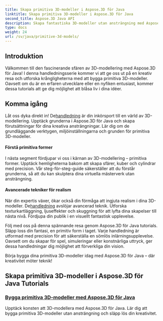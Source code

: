 ```yaml
---
title: Skapa primitiva 3D-modeller i Aspose.3D för Java
linktitle: Skapa primitiva 3D-modeller i Aspose.3D för Java
second_title: Aspose.3D Java API
description: Skapa fantastiska 3D-modeller utan ansträngning med Aspose.3D för Java tutorials. Släpp loss din kreativitet med steg-för-steg-guider om hur du bygger primitiva 3D-modeller.
type: docs
weight: 24
url: /sv/java/primitive-3d-models/
---
```



## Introduktion

Välkommen till den fascinerande sfären av 3D-modellering med Aspose.3D för Java! I denna handledningsserie kommer vi att ge oss ut på en kreativ resa och utforska krångligheterna med att bygga primitiva 3D-modeller. Oavsett om du är en erfaren utvecklare eller en nyfiken entusiast, kommer dessa tutorials att ge dig möjlighet att blåsa liv i dina idéer.

## Komma igång

 Låt oss dyka direkt in! De[handledning](./building-primitive-3d-models/) är din inkörsport till en värld av 3D-modellering. Upptäck grunderna i Aspose.3D för Java och skapa förutsättningar för dina kreativa ansträngningar. Lär dig om de grundläggande verktygen, miljöinställningarna och grunden för primitiva 3D-modeller.

#### Förstå primitiva former

I nästa segment fördjupar vi oss i kärnan av 3D-modellering – primitiva former. Upptäck hemligheterna bakom att skapa sfärer, kuber och cylindrar med precision. Vår steg-för-steg-guide säkerställer att du förstår grunderna, så att du kan skulptera dina virtuella mästerverk utan ansträngning.

#### Avancerade tekniker för realism

När din expertis växer, ökar också din förmåga att ingjuta realism i dina 3D-modeller. De[handledning](./building-primitive-3d-models/) avslöjar avancerad teknik. Utforska texturkartläggning, ljuseffekter och skuggning för att lyfta dina skapelser till nästa nivå. Fördjupa din publik i en visuellt fantastisk upplevelse.

Följ med oss på denna spännande resa genom Aspose.3D för Java tutorials. Släpp loss din fantasi, en primitiv form i taget. Varje handledning är utformad med precision för att säkerställa en sömlös inlärningsupplevelse. Oavsett om du skapar för spel, simuleringar eller konstnärliga uttryck, ger dessa handledningar dig möjlighet att förverkliga din vision.

Börja bygga dina primitiva 3D-modeller idag med Aspose.3D för Java – där kreativitet möter teknik!
## Skapa primitiva 3D-modeller i Aspose.3D för Java Tutorials
### [Bygga primitiva 3D-modeller med Aspose.3D för Java](./building-primitive-3d-models/)
Upptäck konsten att 3D-modellera med Aspose.3D för Java. Lär dig att bygga primitiva 3D-modeller utan ansträngning och släpp lös din kreativitet.